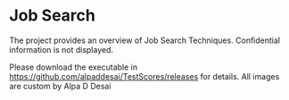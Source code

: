 # Job Search

The project provides an overview of Job Search Techniques. Confidential information is not displayed. 

Please download the executable in https://github.com/alpaddesai/TestScores/releases for details. All images are custom by Alpa D Desai


